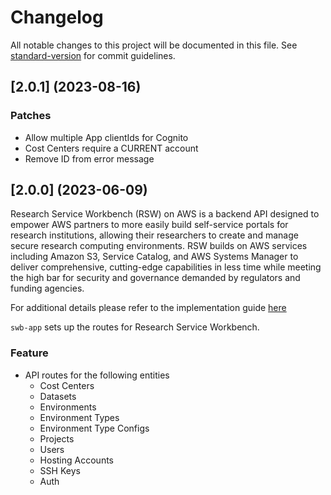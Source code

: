 # Changelog

All notable changes to this project will be documented in this file. See [standard-version](https://github.com/conventional-changelog/standard-version) for commit guidelines.

## [2.0.1] (2023-08-16)

### Patches
* Allow multiple App clientIds for Cognito
* Cost Centers require a CURRENT account
* Remove ID from error message

## [2.0.0] (2023-06-09)
Research Service Workbench (RSW) on AWS is a backend API designed to empower AWS partners to more easily build self-service portals for research institutions, allowing their researchers to create and manage secure research computing environments. RSW builds on AWS services including Amazon S3, Service Catalog, and AWS Systems Manager to deliver comprehensive, cutting-edge capabilities in less time while meeting the high bar for security and governance demanded by regulators and funding agencies.

For additional details please refer to the implementation guide [here](https://docs.aws.amazon.com/solutions/latest/research-service-workbench-on-aws/overview.html)

`swb-app` sets up the routes for Research Service Workbench. 

### Feature
* API routes for the following entities
   * Cost Centers
   * Datasets
   * Environments
   * Environment Types
   * Environment Type Configs
   * Projects
   * Users
   * Hosting Accounts
   * SSH Keys
   * Auth

